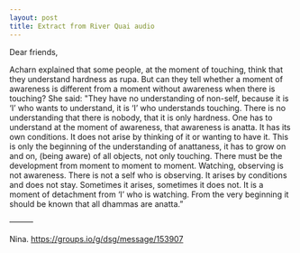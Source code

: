 ```yaml
---
layout: post
title: Extract from River Quai audio
---
```


Dear friends,

Acharn explained that some people, at the moment of touching, think that they understand hardness as rupa. But can they tell whether a moment of awareness is different from a moment without awareness when there is touching? She said:
"They have no understanding of non-self, because it is ‘I’ who wants to understand, it is ‘I’ who understands touching. There is no understanding that there is nobody, that it is only hardness.
One has to understand at the moment of awareness, that awareness is anatta. It has its own conditions. It does not arise by thinking of it or wanting to have it.
This is only the beginning of the understanding of anattaness, it has to grow on and on, (being aware) of all objects, not only touching. There must be the development from moment to moment to moment.
Watching, observing is not awareness. There is not a self who is observing. It arises by conditions and does not stay. Sometimes it arises, sometimes it does not. It is a moment of detachment from ‘I’ who is watching. From the very beginning it should be known that all dhammas are anatta.”

———

Nina.  https://groups.io/g/dsg/message/153907
